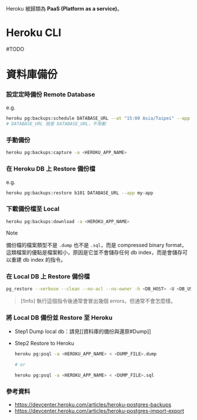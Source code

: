 Heroku 被歸類為 **PaaS (Platform as a service)**。

# Heroku CLI

#TODO 

# 資料庫備份

### 設定定時備份 Remote Database

e.g.

```bash
heroku pg:backups:schedule DATABASE_URL --at "15:00 Asia/Taipei" --app my-app
# DATABASE_URL 就是 DATABASE_URL，不用動
```

### 手動備份

```sh
heroku pg:backups:capture -a <HEROKU_APP_NAME>
```

### 在 Heroku DB 上 Restore 備份檔

e.g.

```sh
heroku pg:backups:restore b101 DATABASE_URL --app my-app
```

### 下載備份檔至 Local

```sh
heroku pg:backups:download -a <HEROKU_APP_NAME>
```

>[!Note]
>備份檔的檔案類型不是 `.dump` 也不是 `.sql`，而是 compressed binary format，這類檔案的優點是檔案較小，原因是它並不會儲存任何 db index，而是會儲存可以重建 db index 的指令。
### 在 Local DB 上 Restore 備份檔

```sh
pg_restore --verbose --clean --no-acl --no-owner -h <DB_HOST> -U <DB_USER> -d <DB_NAME> <BACKUP_FILE_NAME>
```

>[!Info]
>執行這個指令後通常會冒出幾個 errors，但通常不會怎麼樣。

### 將 Local DB 備份並 Restore 至 Heroku

- Step1 Dump local db：請見[[資料庫的備份與還原#Dump]]
- Step2 Restore to Heroku

    ```sh
    heroku pg:psql -a <HEROKU_APP_NAME> < <DUMP_FILE>.dump
    
    # or

    heroku pg:psql -a <HEROKU_APP_NAME> < <DUMP_FILE>.sql
    ```

### 參考資料

- <https://devcenter.heroku.com/articles/heroku-postgres-backups>
- <https://devcenter.heroku.com/articles/heroku-postgres-import-export>
